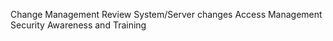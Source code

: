 
Change Management
Review System/Server changes
Access Management 
Security Awareness and Training


